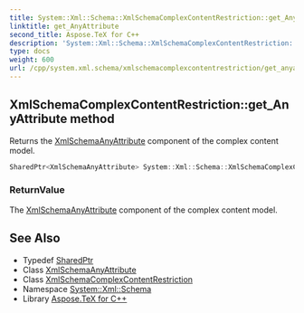 ```yaml
---
title: System::Xml::Schema::XmlSchemaComplexContentRestriction::get_AnyAttribute method
linktitle: get_AnyAttribute
second_title: Aspose.TeX for C++
description: 'System::Xml::Schema::XmlSchemaComplexContentRestriction::get_AnyAttribute method. Returns the XmlSchemaAnyAttribute component of the complex content model in C++.'
type: docs
weight: 600
url: /cpp/system.xml.schema/xmlschemacomplexcontentrestriction/get_anyattribute/
---
```

## XmlSchemaComplexContentRestriction::get_AnyAttribute method


Returns the [XmlSchemaAnyAttribute](../../xmlschemaanyattribute/) component of the complex content model.

```cpp
SharedPtr<XmlSchemaAnyAttribute> System::Xml::Schema::XmlSchemaComplexContentRestriction::get_AnyAttribute()
```


### ReturnValue

The [XmlSchemaAnyAttribute](../../xmlschemaanyattribute/) component of the complex content model.

## See Also

* Typedef [SharedPtr](../../../system/sharedptr/)
* Class [XmlSchemaAnyAttribute](../../xmlschemaanyattribute/)
* Class [XmlSchemaComplexContentRestriction](../)
* Namespace [System::Xml::Schema](../../)
* Library [Aspose.TeX for C++](../../../)
